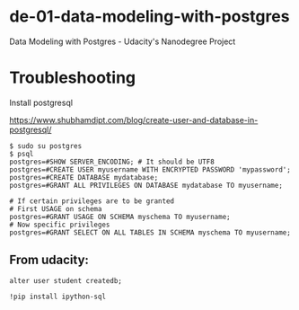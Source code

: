 # de-01-data-modeling-with-postgres
Data Modeling with Postgres - Udacity's Nanodegree Project


# Troubleshooting

Install postgresql

https://www.shubhamdipt.com/blog/create-user-and-database-in-postgresql/

```
$ sudo su postgres
$ psql
postgres=#SHOW SERVER_ENCODING; # It should be UTF8
postgres=#CREATE USER myusername WITH ENCRYPTED PASSWORD 'mypassword';
postgres=#CREATE DATABASE mydatabase;
postgres=#GRANT ALL PRIVILEGES ON DATABASE mydatabase TO myusername;

# If certain privileges are to be granted
# First USAGE on schema
postgres=#GRANT USAGE ON SCHEMA myschema TO myusername;
# Now specific privileges
postgres=#GRANT SELECT ON ALL TABLES IN SCHEMA myschema TO myusername;
```

## From udacity:
`alter user student createdb;`


`!pip install ipython-sql`